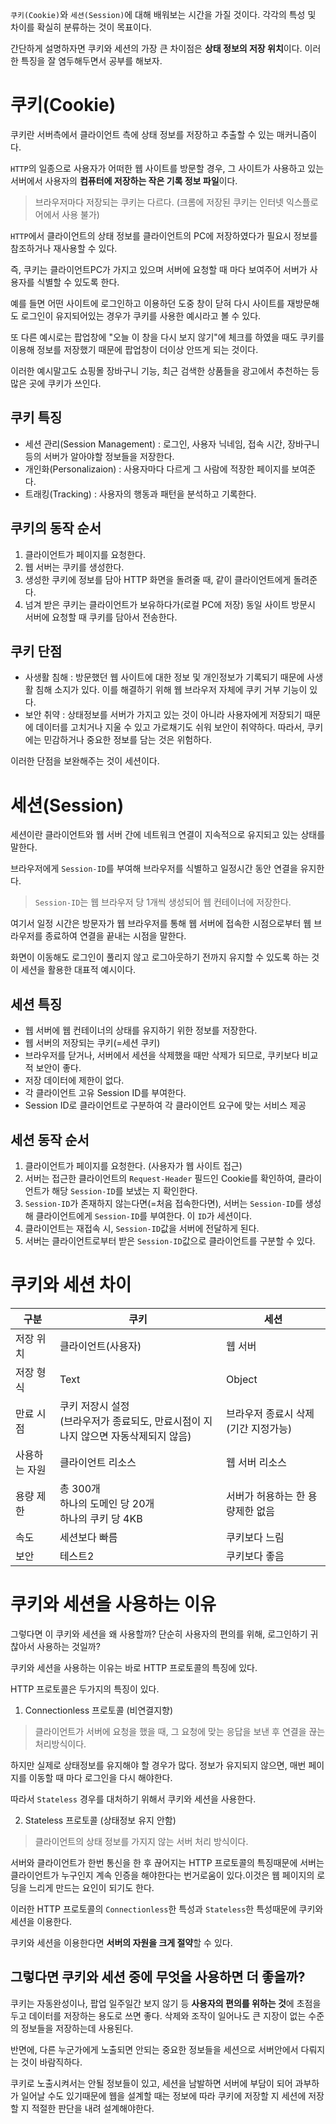 `쿠키(Cookie)`와 `세션(Session)`에 대해 배워보는 시간을 가질 것이다.
각각의 특성 및 차이를 확실히 분류하는 것이 목표이다.

간단하게 설명하자면 쿠키와 세션의 가장 큰 차이점은 **상태 정보의 저장 위치**이다.
이러한 특징을 잘 염두해두면서 공부를 해보자.

# 쿠키(Cookie)
쿠키란 서버측에서 클라이언트 측에 상태 정보를 저장하고 추출할 수 있는 매커니즘이다.

`HTTP`의 일종으로 사용자가 어떠한 웹 사이트를 방문할 경우, 그 사이트가 사용하고 있는 서버에서 사용자의 **컴퓨터에 저장하는 작은 기록 정보 파일**이다.
> 브라우저마다 저장되는 쿠키는 다르다. (크롬에 저장된 쿠키는 인터넷 익스플로어에서 사용 불가)

`HTTP`에서 클라이언트의 상태 정보를 클라이언트의 PC에 저장하였다가 필요시 정보를 참조하거나 재사용할 수 있다.

즉, 쿠키는 클라이언트PC가 가지고 있으며 서버에 요청할 때 마다 보여주어 서버가 사용자를 식별할 수 있도록 한다.

예를 들면 어떤 사이트에 로그인하고 이용하던 도중 창이 닫혀 다시 사이트를 재방문해도 로그인이 유지되어있는 경우가 쿠키를 사용한 예시라고 볼 수 있다.

또 다른 예시로는 팝업창에 "오늘 이 창을 다시 보지 않기"에 체크를 하였을 때도 쿠키를 이용해 정보를 저장했기 때문에
팝업창이 더이상 안뜨게 되는 것이다. 

이러한 예시말고도 쇼핑몰 장바구니 기능, 최근 검색한 상품들을 광고에서 추천하는 등 많은 곳에 쿠키가 쓰인다.

## 쿠키 특징
- 세션 관리(Session Management) : 로그인, 사용자 닉네임, 접속 시간, 장바구니 등의 서버가 알아야할 정보들을 저장한다.
- 개인화(Personalizaion) : 사용자마다 다르게 그 사람에 적장한 페이지를 보여준다.
- 트래킹(Tracking) : 사용자의 행동과 패턴을 분석하고 기록한다.

## 쿠키의 동작 순서
1. 클라이언트가 페이지를 요청한다. 
2. 웹 서버는 쿠키를 생성한다.
3. 생성한 쿠키에 정보를 담아 HTTP 화면을 돌려줄 때, 같이 클라이언트에게 돌려준다.
4. 넘겨 받은 쿠키는 클라이언트가 보유하다가(로컬 PC에 저장) 동일 사이트 방문시 서버에 요청할 때 쿠키를 담아서 전송한다.

## 쿠키 단점
- 사생활 침해 : 방문했던 웹 사이트에 대한 정보 및 개인정보가 기록되기 때문에 사생활 침해 소지가 있다. 이를 해결하기 위해 웹 브라우저 자체에 쿠키 거부 기능이 있다. 
- 보안 취약 : 상태정보를 서버가 가지고 있는 것이 아니라 사용자에게 저장되기 때문에 데이터를 고치거나 지울 수 있고 가로채기도 쉬워 보안이 취약하다. 따라서, 쿠키에는 민감하거나 중요한 정보를 담는 것은 위험하다.

이러한 단점을 보완해주는 것이 세션이다. 

# 세션(Session)
세션이란 클라이언트와 웹 서버 간에 네트워크 연결이 지속적으로 유지되고 있는 상태를 말한다.

브라우저에게 `Session-ID`를 부여해 브라우저를 식별하고 일정시간 동안 연결을 유지한다.
> `Session-ID`는 웹 브라우저 당 1개씩 생성되어 웹 컨테이너에 저장한다.

여기서 일정 시간은 방문자가 웹 브라우저를 통해 웹 서버에 접속한 시점으로부터 웹 브라우저를 종료하여 연결을 끝내는 시점을 말한다.

화면이 이동해도 로그인이 풀리지 않고 로그아웃하기 전까지 유지할 수 있도록 하는 것이 세션을 활용한 대표적 예시이다.

## 세션 특징
- 웹 서버에 웹 컨테이너의 상태를 유지하기 위한 정보를 저장한다.
- 웹 서버의 저장되는 쿠키(=세션 쿠키)
- 브라우저를 닫거나, 서버에서 세션을 삭제했을 때만 삭제가 되므로, 쿠키보다 비교적 보안이 좋다.
- 저장 데이터에 제한이 없다. 
- 각 클라이언트 고유 Session ID를 부여한다. 
- Session ID로 클라이언트로 구분하여 각 클라이언트 요구에 맞는 서비스 제공 

## 세션 동작 순서
1. 클라이언트가 페이지를 요청한다. (사용자가 웹 사이트 접근)
2. 서버는 접근한 클라이언트의 `Request-Header` 필드인 Cookie를 확인하여, 클라이언트가 해당 `Session-ID`를 보냈는 지 확인한다.
3. `Session-ID`가 존재하지 않는다면(=처음 접속한다면), 서버는 `Session-ID`를 생성해 클라이언트에게 `Session-ID`를 부여한다. 이 `ID`가 세션이다.
4. 클라이언트는 재접속 시, `Session-ID`값을 서버에 전달하게 된다.
5. 서버는 클라이언트로부터 받은 `Session-ID`값으로 클라이언트를 구분할 수 있다.

# 쿠키와 세션 차이
|구분|쿠키|세션|
|------|---|---|
|저장 위치|클라이언트(사용자)|웹 서버|
|저장 형식|Text|Object|
|만료 시점|쿠키 저장시 설정<br>(브라우저가 종료되도, 만료시점이 지나지 않으면 자동삭제되지 않음)|브라우저 종료시 삭제(기간 지정가능)|
|사용하는 자원|클라이언트 리소스|웹 서버 리소스|
|용량 제한|총 300개<br>하나의 도메인 당 20개<br>하나의 쿠키 당 4KB|서버가 허용하는 한 용량제한 없음|
|속도|세션보다 빠름|쿠키보다 느림|
|보안|테스트2|쿠키보다 좋음|

# 쿠키와 세션을 사용하는 이유
그렇다면 이 쿠키와 세션을 왜 사용할까? 단순히 사용자의 편의를 위해, 로그인하기 귀찮아서 사용하는 것일까?

쿠키와 세션을 사용하는 이유는 바로 HTTP 프로토콜의 특징에 있다.

HTTP 프로토콜은 두가지의 특징이 있다.

1. Connectionless 프로토콜 (비연결지향)
> 클라이언트가 서버에 요청을 했을 때, 그 요청에 맞는 응답을 보낸 후 연결을 끊는 처리방식이다.

하지만 실제로 상태정보를 유지해야 할 경우가 많다.
정보가 유지되지 않으면, 매번 페이지를 이동할 때 마다 로그인을 다시 해야한다. 

따라서 `Stateless` 경우를 대처하기 위해서 쿠키와 세션을 사용한다.

2. Stateless 프로토콜 (상태정보 유지 안함)
> 클라이언트의 상태 정보를 가지지 않는 서버 처리 방식이다.

서버와 클라이언트가 한번 통신을 한 후 끊어지는 HTTP 프로토콜의 특징때문에 서버는 클라이언트가 누구인지 계속 인증을 해야한다는 번거로움이 있다.이것은 웹 페이지의 로딩을 느리게 만드는 요인이 되기도 한다. 

이러한 HTTP 프로토콜의 `Connectionless`한 특성과 `Stateless`한 특성때문에 쿠키와 세션을 이용한다.

쿠키와 세션을 이용한다면 **서버의 자원을 크게 절약**할 수 있다.

## 그렇다면 쿠키와 세션 중에 무엇을 사용하면 더 좋을까?
쿠키는 자동완성이나, 팝업 일주일간 보지 않기 등 **사용자의 편의를 위하는 것**에 초점을 두고 데이터를 저장하는 용도로 쓰면 좋다. 삭제와 조작이 일어나도 큰 지장이 없는 수준의 정보들을 저장하는데 사용된다.

반면에, 다른 누군가에게 노출되면 안되는 중요한 정보들을 세션으로 서버안에서 다뤄지는 것이 바람직하다.

쿠키로 노출시켜서는 안될 정보들이 있고, 세션을 남발하면 서버에 부담이 되어 과부하가 일어날 수도 있기때문에 웹을 설계할 때는 정보에 따라 쿠키에 저장할 지 세션에 저장할 지 적절한 판단을 내려 설계해야한다.
